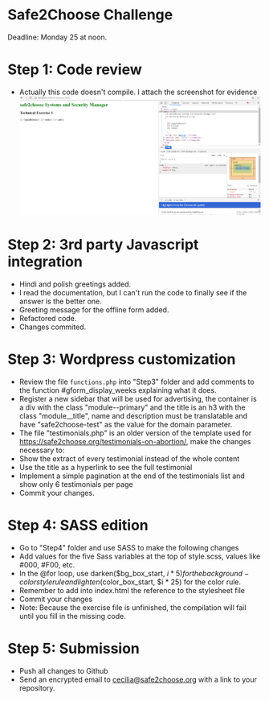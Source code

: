 # Safe2Choose Challenge
Deadline: Monday 25 at noon.


# Step 1: Code review
* Actually this code doesn't compile. I attach the screenshot for evidence 
  ![Screenshot](Step1/status.PNG)

# Step 2: 3rd party Javascript integration
* Hindi and polish greetings added.
* I read the documentation, but I can't run the code to finally see if the answer is the better one.
* Greeting message for the offline form added.
* Refactored code. 
* Changes commited.

# Step 3: Wordpress customization
* Review the file `functions.php` into "Step3" folder and add comments to the function #gform_display_weeks explaining what it does.
* Register a new sidebar that will be used for advertising, the container is a div with the class "module--primary" and the title is an h3 with the class "module__title", name and description must be translatable and have "safe2choose-test" as the value for the domain parameter.
* The file "testimonials.php" is an older version of the template used for https://safe2choose.org/testimonials-on-abortion/, make the changes necessary to:
* Show the extract of every testimonial instead of the whole content
* Use the title as a hyperlink to see the full testimonial
* Implement a simple pagination at the end of the testimonials list and show only 6 testimonials per page
* Commit your changes.

# Step 4: SASS edition
* Go to "Step4" folder and use SASS to make the following changes
* Add values for the five Sass variables at the top of style.scss, values like #000, #F00, etc.
* In the @for loop, use darken($bg_box_start, $i * 5) for the background-color style rule and lighten($color_box_start, $i * 25) for the color rule.
* Remember to add into index.html the reference to the stylesheet file
* Commit your changes
* Note: Because the exercise file is unfinished, the compilation will fail until you fill in the missing code.

# Step 5: Submission
* Push all changes to Github
* Send an encrypted email to cecilia@safe2choose.org with a link to your repository.
